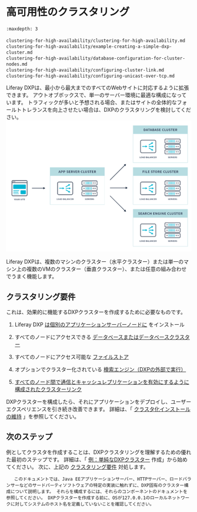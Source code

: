 # 高可用性のクラスタリング

```{toctree}
:maxdepth: 3

clustering-for-high-availability/clustering-for-high-availability.md
clustering-for-high-availability/example-creating-a-simple-dxp-cluster.md
clustering-for-high-availability/database-configuration-for-cluster-nodes.md
clustering-for-high-availability/configuring-cluster-link.md
clustering-for-high-availability/configuring-unicast-over-tcp.md
```

Liferay DXPは、最小から最大までのすべてのWebサイトに対応するように拡張できます。 アウトオブボックスで、単一のサーバー環境に最適な構成になっています。 トラフィックが多いと予想される場合、またはサイトの全体的なフォールトトレランスを向上させたい場合は、DXPのクラスタリングを検討してください。
![Liferay DXPは、必要に応じて大規模な設置に対応できるように設計されています。](./clustering-for-high-availability/images/01.png) <!-- I know this image is an oldie but I find the diagram presented in the "example creating a dxp cluster" article a lot clearer. -->

Liferay DXPは、複数のマシンのクラスター（水平クラスター）または単一のマシン上の複数のVMのクラスター（垂直クラスター）、または任意の組み合わせでうまく機能します。

## クラスタリング要件

これは、効果的に機能するDXPクラスターを作成するために必要なものです。

1.  Liferay DXP [は個別のアプリケーションサーバーノードに](../installing_liferay.rst) をインストール

2.  すべてのノードにアクセスできる [データベースまたはデータベースクラスター](./clustering-for-high-availability/database-configuration-for-cluster-nodes.md)

3.  すべてのノードにアクセス可能な [ファイルストア](../../system-administration/file-storage/configuring-file-storage.md)

4.  オプションでクラスター化されている [検索エンジン（DXPの外部で実行）](../../using-search/installing-and-upgrading-a-search-engine/installing-a-search-engine.md)

5.  [すべてのノード間で通信とキャッシュレプリケーションを有効にするように構成されたクラスターリンク](./clustering-for-high-availability/configuring-cluster-link.md)

DXPクラスターを構成したら、それにアプリケーションをデプロイし、ユーザーエクスペリエンスを引き続き改善できます。 詳細は、「 [クラスタ化インストールの維持](../maintaining-a-liferay-dxp-installation/maintaining-clustered-installations/maintaining-clustered-installations.md) 」を参照してください。

## 次のステップ

例としてクラスタを作成することは、DXPクラスタリングを理解するための優れた最初のステップです。 詳細は、「 [例：単純なDXPクラスター](./clustering-for-high-availability/example-creating-a-simple-dxp-cluster.md) 作成」から始めてください。 次に、上記の [クラスタリング要件](#clustering-requirements) 対処します。

``` note::
   このドキュメントでは、Java EEアプリケーションサーバー、HTTPサーバー、ロードバランサーなどのサードパーティソフトウェアの特定の実装に触れずに、DXP固有のクラスター構成について説明します。 それらを構成するには、それらのコンポーネントのドキュメントを参照してください。 DXPクラスターを作成する前に、OSが127.0.0.1のローカルネットワークに対してシステムのホスト名を定義していないことを確認してください。
```
